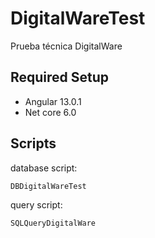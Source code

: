 # DigitalWareTest
Prueba técnica DigitalWare

## Required Setup
* Angular 13.0.1
* Net core 6.0

## Scripts

database script:
```
DBDigitalWareTest
```

query script:
```
SQLQueryDigitalWare
```
